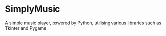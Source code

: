 # SimplyMusic
A simple music player, powered by Python, utilising various libraries such as Tkinter and Pygame
